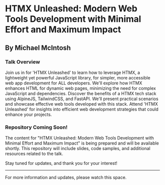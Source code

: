# HTMX Unleashed: Modern Web Tools Development with Minimal Effort and Maximum Impact

## By Michael McIntosh

### Talk Overview

Join us in for 'HTMX Unleashed' to learn how to leverage HTMX, a lightweight yet powerful JavaScript library, for simpler, more accessible web app development for ALL developers. We'll explore how HTMX enhances HTML for dynamic web pages, minimizing the need for complex JavaScript and dependencies. Discover the benefits of a HTMX tech stack using AlpineJS, TailwindCSS, and FastAPI. We'll present practical scenarios and showcase effective web tools developed with this stack. Attend 'HTMX Unleashed' for insights into efficient web development strategies that could enhance your projects.

### Repository Coming Soon!

The content for "HTMX Unleashed: Modern Web Tools Development with Minimal Effort and Maximum Impact" is being prepared and will be available shortly. This repository will include slides, code samples, and additional resources related to the talk. 

Stay tuned for updates, and thank you for your interest!

---

For more information and updates, please watch this space.
